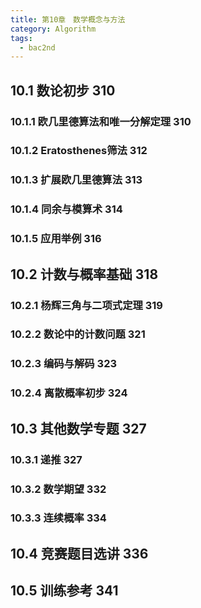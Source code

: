 ```yaml
---
title: 第10章　数学概念与方法
category: Algorithm
tags:
  - bac2nd
---
```


## 10.1 数论初步 310
### 10.1.1 欧几里德算法和唯一分解定理 310
### 10.1.2 Eratosthenes筛法 312
### 10.1.3 扩展欧几里德算法 313
### 10.1.4 同余与模算术 314
### 10.1.5 应用举例 316
## 10.2 计数与概率基础 318
### 10.2.1 杨辉三角与二项式定理 319
### 10.2.2 数论中的计数问题 321
### 10.2.3 编码与解码 323
### 10.2.4 离散概率初步 324
## 10.3 其他数学专题 327
### 10.3.1 递推 327
### 10.3.2 数学期望 332
### 10.3.3 连续概率 334
## 10.4 竞赛题目选讲 336
## 10.5 训练参考 341